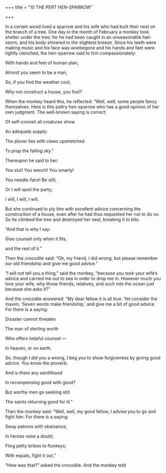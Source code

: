 +++
title = "10 THE PERT HEN-SPARROW"

+++

In a certain wood lived a sparrow and his wife who had built their nest on the branch of a tree. One day in the month of February a monkey took shelter under the tree; for he had been caught in an unseasonable hail-storm, and his body shivered to the slightest breeze. Since his teeth were making music and his face was woebegone and his hands and feet were tightly clenched, the hen-sparrow said to him compassionately:

With hands and feet of human plan,

Almost you seem to be a man,

So, if you find the weather cool,

Why not construct a house, you fool?

When the monkey heard this, he reflected: “Well, well, some people fancy themselves. Here is this paltry hen-sparrow who has a good opinion of her own judgment. The well-known saying is correct:

Of self-conceit all creatures show

An adequate supply:

The plover lies with claws upstretched

To prop the falling sky.”

Thereupon he said to her:

You slut\! You wench\! You smarty\!

You needle-face\! Be still,

Or I will spoil the party;

I will, I will, I will.

But she continued to ply him with excellent advice concerning the construction of a house, even after he had thus requested her not to do so. So he climbed the tree and destroyed her nest, breaking it to bits.

“And that is why I say:

Give counsel only when it fits,

and the rest of it.”

Then the crocodile said: “Oh, my friend, I did wrong, but please remember our old friendship and give me good advice.”

“I will not tell you a thing,” said the monkey, “because you took your wife’s advice and carried me out to sea in order to drop me in. However much you love your wife, why throw friends, relatives, and such into the ocean just because she asks it?”

And the crocodile answered: “My dear fellow it is all true. Yet consider the maxim, ‘Seven words make friendship,’ and give me a bit of good advice. For there is a saying:

Disaster cannot threaten

The man of sterling worth

Who offers helpful counsel —

In heaven, or on earth.

So, though I did you a wrong, I beg you to show forgiveness by giving good advice. You know the proverb:

And is there any saintlihood

In recompensing good with good?

But worthy men go seeking still

The saints returning good for ill.”

Then the monkey said: “Well, well, my good fellow, I advise you to go and fight him. For there is a saying:

Sway patrons with obeisance;

In heroes raise a doubt;

Fling petty bribes to flunkeys;

With equals, fight it out.”

“How was that?” asked the crocodile. And the monkey told
